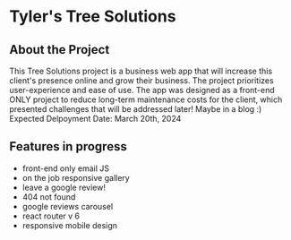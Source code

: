 # Tyler's Tree Solutions 

## About the Project
 This Tree Solutions project is a business web app that will increase this client's presence online and grow their business. The project prioritizes user-experience and ease of use. The app was designed as a front-end ONLY project to reduce long-term maintenance costs for the client, which presented challenges that will be addressed later! Maybe in a blog :) Expected Delpoyment Date: March 20th, 2024


 ## Features in progress
 - front-end only email JS
 - on the job responsive gallery
 - leave a google review!
 - 404 not found
 - google reviews carousel
 - react router v 6
 - responsive mobile design

